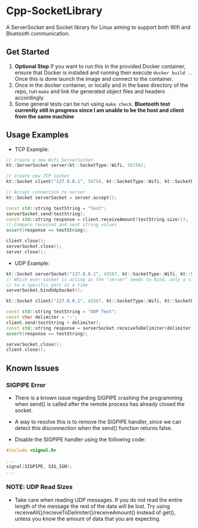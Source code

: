 # Cpp-SocketLibrary

A ServerSocket and Socket library for Linux aiming to support both Wifi and Bluetooth communication.

## Get Started

1. **Optional Step** If you want to run this in the provided Docker container, ensure that Docker is installed and running then execute `docker build .`. Once this is done launch the image and connect to the container.
2. Once in the docker container, or locally and in the base directory of the repo, run `make` and link the generated object files and headers accordingly.
3. Some general tests can be run using `make check`. **Bluetooth test currently still in progress since I am unable to be the host and client from the same machine**

## Usage Examples

- TCP Example:

```cpp
// Create a new Wifi ServerSocket
kt::ServerSocket server(kt::SocketType::Wifi, 56756);

// Create new TCP socket
kt::Socket client("127.0.0.1", 56756, kt::SocketType::Wifi, kt::SocketProtocol::TCP);

// Accept connection to server
kt::Socket serverSocket = server.accept();

const std::string testString = "Test";
serverSocket.send(testString);
const std::string response = client.receiveAmount(testString.size());
// Compare received and sent string values
assert(response == testString);

client.close();
serverSocket.close();
server.close();
```

- UDP Example:

```cpp
kt::Socket serverSocket("127.0.0.1", 43567, kt::SocketType::Wifi, kt::SocketProtocol::UDP);
// Which ever socket is acting as the "server" needs to bind, only a single process can be bound 
// to a specific port at a time
serverSocket.bindUdpSocket();

kt::Socket client("127.0.0.1", 43567, kt::SocketType::Wifi, kt::SocketProtocol::UDP);

const std::string testString = "UDP Test";
const char delimiter = '~';
client.send(testString + delimiter);
const std::string response = serverSocket.receiveToDelimiter(delimiter);
assert(response == testString);

serverSocket.close();
client.close();
```

## Known Issues

### SIGPIPE Error

- There is a known issue regarding SIGPIPE crashing the programming when send() is called after the remote process has already closed the socket.
- A way to resolve this is to remove the SIGPIPE handler, since we can detect this disconnection when the send() function returns false.

- Disable the SIGPIPE handler using the following code:

```cpp
#include <signal.h>

...
signal(SIGPIPE, SIG_IGN);
...

```

### NOTE: UDP Read Sizes

- Take care when reading UDP messages. If you do not read the entire length of the message the rest of the data will be lost. Try using receiveAll()/recieveToDelimiter()/receiveAmount() instead of get(), unless you know the amount of data that you are expecting.
